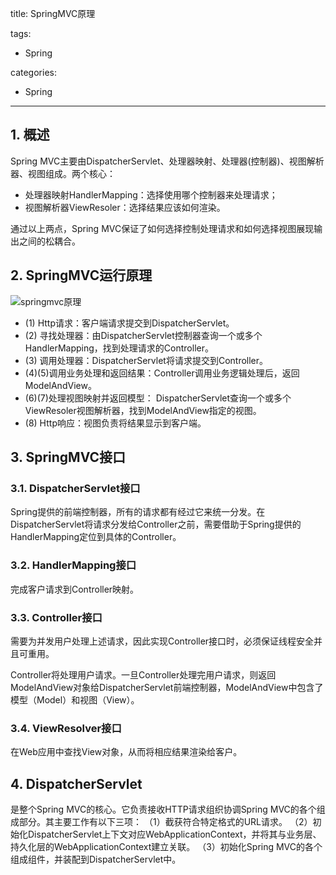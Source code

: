 title: SpringMVC原理

tags:
  - Spring

categories:
  - Spring

---
## 1. 概述
Spring MVC主要由DispatcherServlet、处理器映射、处理器(控制器)、视图解析器、视图组成。两个核心：
- 处理器映射HandlerMapping：选择使用哪个控制器来处理请求；
- 视图解析器ViewResoler：选择结果应该如何渲染。

通过以上两点，Spring MVC保证了如何选择控制处理请求和如何选择视图展现输出之间的松耦合。

## 2. SpringMVC运行原理
![springmvc原理](/img/spring/springmvc.jpg)
- (1) Http请求：客户端请求提交到DispatcherServlet。
- (2) 寻找处理器：由DispatcherServlet控制器查询一个或多个HandlerMapping，找到处理请求的Controller。
- (3) 调用处理器：DispatcherServlet将请求提交到Controller。
- (4)(5)调用业务处理和返回结果：Controller调用业务逻辑处理后，返回ModelAndView。
- (6)(7)处理视图映射并返回模型： DispatcherServlet查询一个或多个ViewResoler视图解析器，找到ModelAndView指定的视图。
- (8) Http响应：视图负责将结果显示到客户端。

## 3. SpringMVC接口
### 3.1. DispatcherServlet接口
Spring提供的前端控制器，所有的请求都有经过它来统一分发。在DispatcherServlet将请求分发给Controller之前，需要借助于Spring提供的HandlerMapping定位到具体的Controller。
### 3.2. HandlerMapping接口
完成客户请求到Controller映射。
### 3.3. Controller接口
需要为并发用户处理上述请求，因此实现Controller接口时，必须保证线程安全并且可重用。

Controller将处理用户请求。一旦Controller处理完用户请求，则返回ModelAndView对象给DispatcherServlet前端控制器，ModelAndView中包含了模型（Model）和视图（View）。

### 3.4. ViewResolver接口
在Web应用中查找View对象，从而将相应结果渲染给客户。

## 4. DispatcherServlet
是整个Spring MVC的核心。它负责接收HTTP请求组织协调Spring MVC的各个组成部分。其主要工作有以下三项：
（1）截获符合特定格式的URL请求。
（2）初始化DispatcherServlet上下文对应WebApplicationContext，并将其与业务层、持久化层的WebApplicationContext建立关联。
（3）初始化Spring MVC的各个组成组件，并装配到DispatcherServlet中。
